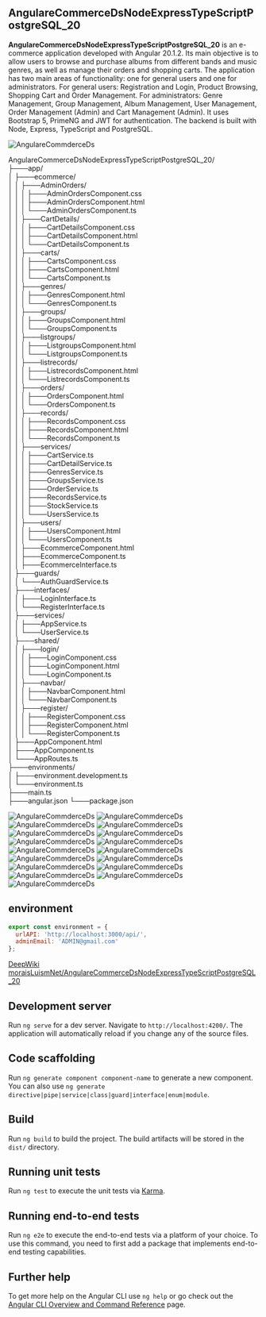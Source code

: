 ## AngulareCommerceDsNodeExpressTypeScriptPostgreSQL_20

**AngulareCommerceDsNodeExpressTypeScriptPostgreSQL_20** is an e-commerce application developed with Angular 20.1.2. Its main objective is to allow users to browse and purchase albums from different bands and music genres, as well as manage their orders and shopping carts. The application has two main areas of functionality: one for general users and one for administrators. For general users: Registration and Login, Product Browsing, Shopping Cart and Order Management. For administrators: Genre Management, Group Management, Album Management, User Management, Order Management (Admin) and Cart Management (Admin). It uses Bootstrap 5, PrimeNG and JWT for authentication. The backend is built with Node, Express, TypeScript and PostgreSQL.

![AngulareCommderceDs](img/UML.png)

AngulareCommerceDsNodeExpressTypeScriptPostgreSQL_20/  
├───app/  
│   ├───ecommerce/  
│   │   ├───AdminOrders/  
│   │   │   ├───AdminOrdersComponent.css  
│   │   │   ├───AdminOrdersComponent.html  
│   │   │   └───AdminOrdersComponent.ts  
│   │   ├───CartDetails/  
│   │   │   ├───CartDetailsComponent.css  
│   │   │   ├───CartDetailsComponent.html  
│   │   │   └───CartDetailsComponent.ts  
│   │   ├───carts/  
│   │   │   ├───CartsComponent.css  
│   │   │   ├───CartsComponent.html  
│   │   │   └───CartsComponent.ts  
│   │   ├───genres/  
│   │   │   ├───GenresComponent.html      
│   │   │   └───GenresComponent.ts  
│   │   ├───groups/  
│   │   │   ├───GroupsComponent.html      
│   │   │   └───GroupsComponent.ts  
│   │   ├───listgroups/  
│   │   │   ├───ListgroupsComponent.html            
│   │   │   └───ListgroupsComponent.ts  
│   │   ├───listrecords/  
│   │   │   ├───ListrecordsComponent.html      
│   │   │   └───ListrecordsComponent.ts  
│   │   ├───orders/  
│   │   │   ├───OrdersComponent.html  
│   │   │   └───OrdersComponent.ts  
│   │   ├───records/  
│   │   │   ├───RecordsComponent.css  
│   │   │   ├───RecordsComponent.html  
│   │   │   └───RecordsComponent.ts  
│   │   ├───services/  
│   │   │   ├───CartService.ts  
│   │   │   ├───CartDetailService.ts  
│   │   │   ├───GenresService.ts  
│   │   │   ├───GroupsService.ts  
│   │   │   ├───OrderService.ts  
│   │   │   ├───RecordsService.ts  
│   │   │   ├───StockService.ts  
│   │   │   └───UsersService.ts  
│   │   ├───users/  
│   │   │   ├───UsersComponent.html  
│   │   │   └───UsersComponent.ts  
│   │   ├───EcommerceComponent.html  
│   │   ├───EcommerceComponent.ts  
│   │   ├───EcommerceInterface.ts    
│   ├───guards/  
│   │   └───AuthGuardService.ts  
│   ├───interfaces/  
│   │   ├───LoginInterface.ts  
│   │   └───RegisterInterface.ts  
│   ├───services/  
│   │   ├───AppService.ts  
│   │   └───UserService.ts  
│   ├───shared/  
│   │   ├───login/  
│   │   │   ├───LoginComponent.css  
│   │   │   ├───LoginComponent.html  
│   │   │   └───LoginComponent.ts  
│   │   ├───navbar/  
│   │   │   ├───NavbarComponent.html  
│   │   │   └───NavbarComponent.ts  
│   │   ├───register/  
│   │   │   ├───RegisterComponent.css  
│   │   │   ├───RegisterComponent.html  
│   │   │   └───RegisterComponent.ts  
│   ├───AppComponent.html    
│   ├───AppComponent.ts       
│   └───AppRoutes.ts    
├───environments/  
│   ├───environment.development.ts  
│   └───environment.ts  
├───main.ts   
├───angular.json 
└───package.json  

![AngulareCommderceDs](img/01.png)
![AngulareCommderceDs](img/02.png)
![AngulareCommderceDs](img/03.png)
![AngulareCommderceDs](img/04.png)
![AngulareCommderceDs](img/05.png)
![AngulareCommderceDs](img/06.png)
![AngulareCommderceDs](img/07.png)
![AngulareCommderceDs](img/08.png)
![AngulareCommderceDs](img/09.png)
![AngulareCommderceDs](img/10.png)
![AngulareCommderceDs](img/11.png)
![AngulareCommderceDs](img/12.png)
![AngulareCommderceDs](img/13.png)
![AngulareCommderceDs](img/14.png)
![AngulareCommderceDs](img/15.png)
![AngulareCommderceDs](img/16.png)
![AngulareCommderceDs](img/17.png)

## environment

```javascript
export const environment = {
  urlAPI: 'http://localhost:3000/api/',
  adminEmail: 'ADMIN@gmail.com'
};

```

[DeepWiki moraisLuismNet/AngulareCommerceDsNodeExpressTypeScriptPostgreSQL_20](https://deepwiki.com/moraisLuismNet/AngulareCommerceDsNodeExpressTypeScriptPostgreSQL_20)


## Development server

Run `ng serve` for a dev server. Navigate to `http://localhost:4200/`. The application will automatically reload if you change any of the source files.

## Code scaffolding

Run `ng generate component component-name` to generate a new component. You can also use `ng generate directive|pipe|service|class|guard|interface|enum|module`.

## Build

Run `ng build` to build the project. The build artifacts will be stored in the `dist/` directory.

## Running unit tests

Run `ng test` to execute the unit tests via [Karma](https://karma-runner.github.io).

## Running end-to-end tests

Run `ng e2e` to execute the end-to-end tests via a platform of your choice. To use this command, you need to first add a package that implements end-to-end testing capabilities.

## Further help

To get more help on the Angular CLI use `ng help` or go check out the [Angular CLI Overview and Command Reference](https://angular.io/cli) page.

